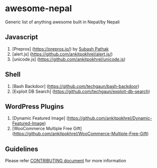 # awesome-nepal
Generic list of anything awesome built in Nepal/by Nepali

Javascript
----------
1. [Prepros] (https://prepros.io/) by [Subash Pathak](https://github.com/Subash)
2. [alert.js] (https://github.com/ankitpokhrel/alert.js/)
3. [unicode.js] (https://github.com/ankitpokhrel/unicode.js)

Shell
----------
1. [Bash Backdoor] (https://github.com/techgaun/bash-backdoor)
2. [Exploit DB Search] (https://github.com/techgaun/exploit-db-search)

WordPress Plugins
-----------------
1. [Dynamic Featured Image] (https://github.com/ankitpokhrel/Dynamic-Featured-Image)
2. [WooCommerce Multiple Free Gift] (https://github.com/ankitpokhrel/WooCommerce-Multiple-Free-Gift)

Guidelines
----------
Please refer [CONTRIBUTING document](CONTRIBUTING.md) for more information
